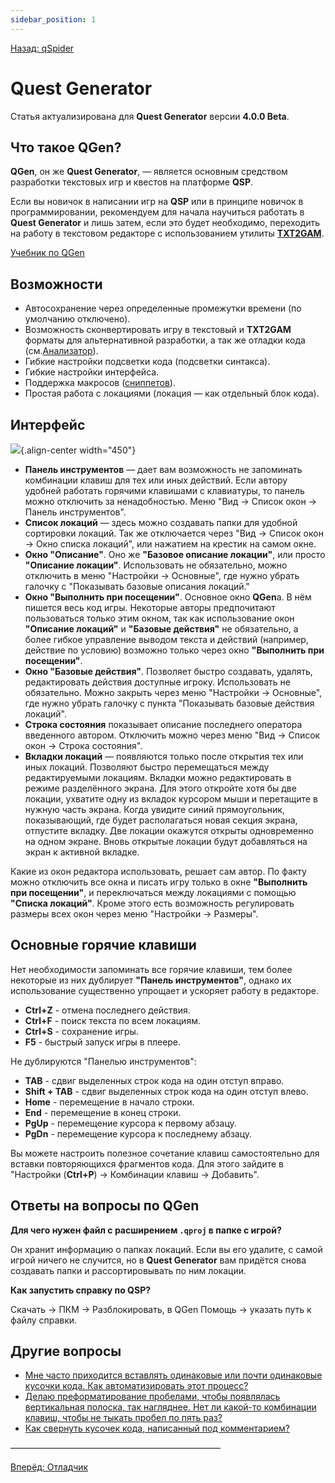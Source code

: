 ```yaml
---
sidebar_position: 1
---
```

[Назад: qSpider](../players/qspider/index)

# Quest Generator

Статья актуализирована для **Quest Generator** версии **4.0.0 Beta**.

## Что такое QGen?

**QGen**, он же **Quest Generator**, — является основным средством разработки текстовых игр и квестов на платформе **QSP**.

Если вы новичок в написании игр на **QSP** или в принципе новичок в программировании, рекомендуем для начала научиться работать в **Quest Generator** и лишь затем, если это будет необходимо, переходить на работу в текстовом редакторе с использованием утилиты **[TXT2GAM](txt2gam)**.

[Учебник по QGen](https://qsp.org/index.php?option=com_content&task=view&id=59&Itemid=56)

## Возможности

*  Автосохранение через определенные промежутки времени (по умолчанию отключено).
*  Возможность сконвертировать игру в текстовый и **TXT2GAM** форматы для альтернативной разработки, а так же отладки кода (см.[Анализатор](analyzer)).
*  Гибкие настройки подсветки кода (подсветки синтакса).
*  Гибкие настройки интерфейса.
*  Поддержка макросов ([сниппетов](../hide/snippet)).
*  Простая работа с локациями (локация — как отдельный блок кода).

## Интерфейс

![](/qgen.png){.align-center width="450"}

*  **Панель инструментов** — дает вам возможность не запоминать комбинации клавиш для тех или иных действий. Если автору удобней работать горячими клавишами с клавиатуры, то панель можно отключить за ненадобностью. Меню "Вид → Список окон → Панель инструментов".
*  **Список локаций** — здесь можно создавать папки для удобной сортировки локаций. Так же отключается через "Вид → Список окон → Окно списка локаций", или нажатием на крестик на самом окне.
*  **Окно "Описание"**. Оно же **"Базовое описание локации"**, или просто **"Описание локации"**. Использовать не обязательно, можно отключить в меню "Настройки → Основные", где нужно убрать галочку с "Показывать базовые описания локаций."
*  **Окно "Выполнить при посещении"**. Основное окно **QGen**а. В нём пишется весь код игры. Некоторые авторы предпочитают пользоваться только этим окном, так как использование окон **"Описание локаций"** и **"Базовые действия"** не обязательно, а более гибкое управление выводом текста и действий (например, действие по условию) возможно только через окно **"Выполнить при посещении"**.
*  **Окно "Базовые действия"**. Позволяет быстро создавать, удалять, редактировать действия доступные игроку. Использовать не обязательно. Можно закрыть через меню "Настройки → Основные", где нужно убрать галочку с пункта "Показывать базовые действия локаций".
*  **Строка состояния** показывает описание последнего оператора введенного автором. Отключить можно через меню "Вид → Список окон → Строка состояния".
*  **Вкладки локаций** — появляются только после открытия тех или иных локаций. Позволяют быстро перемещаться между редактируемыми локациям. Вкладки можно редактировать в режиме разделённого экрана. Для этого откройте хотя бы две локации, ухватите одну из вкладок курсором мыши и перетащите в нужную часть экрана. Когда увидите синий прямоугольник, показывающий, где будет располагаться новая секция экрана, отпустите вкладку. Две локации окажутся открыты одновременно на одном экране. Вновь открытые локации будут добавляться на экран к активной вкладке.

Какие из окон редактора использовать, решает сам автор. По факту можно отключить все окна и писать игру только в окне **"Выполнить при посещении"**, и переключаться между локациями с помощью **"Списка локаций"**. Кроме этого есть возможность регулировать размеры всех окон через меню "Настройки → Размеры".

## Основные горячие клавиши

Нет необходимости запоминать все горячие клавиши, тем более некоторые из них дублирует **"Панель инструментов"**, однако их использование существенно упрощает и ускоряет работу в редакторе.

*  **Ctrl+Z** - отмена последнего действия.
*  **Ctrl+F** - поиск текста по всем локациям.
*  **Ctrl+S** - сохранение игры.
*  **F5** - быстрый запуск игры в плеере.

Не дублируются "Панелью инструментов":

*  **TAB** - сдвиг выделенных строк кода на один отступ вправо.
*  **Shift + TAB** - сдвиг выделенных строк кода на один отступ влево.
*  **Home** - перемещение в начало строки.
*  **End** - перемещение в конец строки.
*  **PgUp** - перемещение курсора к первому абзацу.
*  **PgDn** - перемещение курсора к последнему абзацу.

Вы можете настроить полезное сочетание клавиш самостоятельно для вставки повторяющихся фрагментов кода. Для этого зайдите в "Настройки (**Ctrl+P**) → Комбинации клавиш → Добавить".

## Ответы на вопросы по QGen

**Для чего нужен файл с расширением `.qproj` в папке с игрой?**

Он хранит информацию о папках локаций. Если вы его удалите, с самой игрой ничего не случится, но в **Quest Generator** вам придётся снова создавать папки и рассортировывать по ним локации.

**Как запустить справку по QSP?**

Скачать → ПКМ → Разблокировать, в QGen Помощь → указать путь к файлу справки.

## Другие вопросы

* [Мне часто приходится вставлять одинаковые или почти одинаковые кусочки кода. Как автоматизировать этот процесс?](https://aleksversus.github.io/howdo_faq/pages/sochetanie_klavish_0156.html#faq_21_01)
* [Делаю преформатирование пробелами, чтобы появлялась вертикальная полоска, так нагляднее. Нет ли какой-то комбинации клавиш, чтобы не тыкать пробел по пять раз?](https://aleksversus.github.io/howdo_faq/pages/sochetanie_klavish_0157.html#faq_21_02)
* [Как свернуть кусочек кода, написанный под комментарием?](https://aleksversus.github.io/howdo_faq/pages/svorachivanie_koda_0158.html#faq_21_03)

————————————————————————

[Вперёд: Отладчик](debugger)
